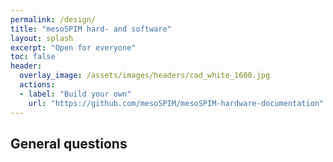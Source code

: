 ```yaml
---
permalink: /design/
title: "mesoSPIM hard- and software"
layout: splash
excerpt: "Open for everyone"
toc: false
header:
  overlay_image: /assets/images/headers/cad_white_1600.jpg
  actions:
  - label: "Build your own"
    url: "https://github.com/mesoSPIM/mesoSPIM-hardware-documentation"
---
```


## General questions
